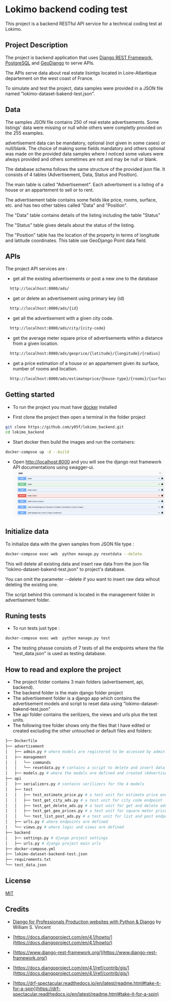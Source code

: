 # Lokimo backend coding test

This project is a backend RESTful API service for a technical coding test at Lokimo.

## Project Description

The project is backend application that uses [Django REST Framework](https://www.django-rest-framework.org/), [PostgreSQL](https://www.postgresql.org/) and [GeoDjango](https://docs.djangoproject.com/en/4.1/ref/contrib/gis/) to serve APIs.

The APIs serve data about real estate lisintgs located in Loire-Atlantique departement on the west coast of France.

To simulate and test the project, data samples were provided in a JSON file named "lokimo-dataset-bakend-test.json".

## Data

The samples JSON file contains 250 of real estate advertisements. Some listings' data were missing or null while others were completly provided on the 255 examples.

advertisement data can be mandatory, optional (not given in some cases) or null/blank. The choice of making some fields mandatory and others optional was made on the provided data samples where I noticed some values were always provided and others sometimes are not and may be null or blank.

The database schema follows the same structure of the provided json file. It consists of 4 tables (Advertisement, Data, Status and Position).

The main table is called "Advertisement". Each advertisment is a listing of a house or an appartement to sell or to rent.

The advertisement table contains some fields like price, rooms, surface, etc. and has two other tables called "Data" and "Position".

The "Data" table contains details of the listing including the table "Status"

The "Status" table gives details about the status of the listing.

The "Position" table has the location of the property in terms of longitude and latitude coordinates. This table use GeoDjango Point data field.

## APIs

The project API services are :

- get all the existing advertisements or post a new one to the database

```bash
  http://localhost:8000/ads/
```

- get or delete an advertisement using primary key (id)

```bash
  http://localhost:8000/ads/{id}
```

- get all the advertisement with a given city code.

```bash
  http://localhost:8000/ads/city/{city-code}
```

- get the average meter square price of advertisements within a distance from a given location.

```bash
  http://localhost:8000/ads/geoprice/{latitude}/{longitude}/{radius}
```

- get a price estimation of a house or an appartement given its surface, number of rooms and location.

```bash
  http://localhost:8000/ads/estimateprice/{house-type}/{rooms}/{surface}/{latitude}/{longitude}
```

## Getting started

- To run the project you must have [docker](https://www.docker.com/) installed

- First clone the project then open a terminal in the folder project

```bash
git clone https://github.com/y05f/lokimo_backend.git
cd lokimo_backend
```

- Start docker then build the images and run the containers:

```bash
docker-compose up -d --build
```

- Open [http://localhost:8000](http://localhost:8000) and you will see the django rest framework API documentations using swagger-ui.
  ![screenshot](screenshot.png)

## Initialize data

To initialize data with the given samples from JSON file type :

```bash
docker-compose exec web  python manage.py resetdata --delete
```

This will delete all existing data and insert raw data from the json file "lokimo-dataset-bakend-test.json" to project's database.

You can omit the parameter --delete if you want to insert raw data wihout deleting the existing one.

The script behind this command is located in the management folder in advertisement folder.

## Runing tests

- To run tests just type :

```bash
docker-compose exec web  python manage.py test
```

- The testing phasse consists of 7 tests of all the endpoints where the file "test_data.json" is used as testing database.

## How to read and explore the project

- The project folder contains 3 main folders (advertisement, api, backend).
- The backend folder is the main django folder project
- The advertisement folder is a django app which contains the advertisement models and script to reset data using "lokimo-dataset-bakend-test.json"
- The api folder contains the serilizers, the views and urls plus the test units.
- The following tree folder shows only the files that I have edited or created excluding the other untouched or default files and folders:

```bash
├── Dockerfile
├── advertisement
│   ├── admin.py # where models are registered to be accessed by admin
│   ├── management
│   │   └── commands
│   │   └── resetdata.py # contains a script to delete and insert data from "lokimo-dataset-bakend-test.json"
│   ├── models.py # where the models are defined and created (Advertisement, Data, Status and Position)
├── api
│   ├── serializers.py # contains serilizers for the 4 models
│   ├── test
│   │   ├── test_estimate_price.py # a test unit for estimate price endpoint
│   │   ├── test_get_city_ads.py # a test unit for city code endpoint
│   │   ├── test_get_delete_ads.py # a test unit for get and delete advertisement
│   │   ├── test_get_geo_prices.py # a test unit for square meter price endpoint
│   │   └── test_list_post_ads.py # a test unit for list and post endpoint
│   ├── urls.py # where endpoints are defined
│   └── views.py # where logic and views are defined
├── backend
│   ├── settings.py # django project settings
│   ├── urls.py # django project main urls
├── docker-compose.yml
├── lokimo-dataset-backend-test.json
├── requirements.txt
└── test_data.json
```

## License

[MIT](https://choosealicense.com/licenses/mit/)

## Credits

- [Django for Professionals Production websites with Python & Django](https://djangoforprofessionals.com/) by William S. Vincent

- [https://docs.djangoproject.com/en/4.1/howto/](https://docs.djangoproject.com/en/4.1/howto/)

- [https://www.django-rest-framework.org/](https://www.django-rest-framework.org/)

- [https://docs.djangoproject.com/en/4.1/ref/contrib/gis/](https://docs.djangoproject.com/en/4.1/ref/contrib/gis/)

- [https://drf-spectacular.readthedocs.io/en/latest/readme.html#take-it-for-a-spin](https://drf-spectacular.readthedocs.io/en/latest/readme.html#take-it-for-a-spin)
